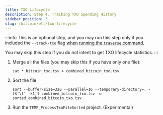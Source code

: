```yaml
---
title: TXO Lifecycle
description: Step 4. Tracking TXO Spending History
sidebar_position: 3
slug: /bitcoin/etl/txo-lifecycle
---
```



:::info
This is an optional step, 
and you may run this step only if you included the `--track-txo` flag [when running the `traverse` command.](/docs/bitcoin/etl/traverse)

You may skip this step if you do not intent to get TXO lifecycle statistics.
:::


1. Merge all the files (you may skip this if you have only one file): 

    ```shell
    cat *_bitcoin_txo.tsv > combined_bitcoin_txo.tsv
    ```

2. Sort the file

    ```shell
    sort --buffer-size=32G --parallel=16 --temporary-directory=. -t$'\t' -k1,1 combined_bitcoin_txo.tsv -o sorted_combined_bitcoin_txo.tsv
    ```

3. Run the `TEMP_ProcessTxoFileSorted` project. (Experimental)
